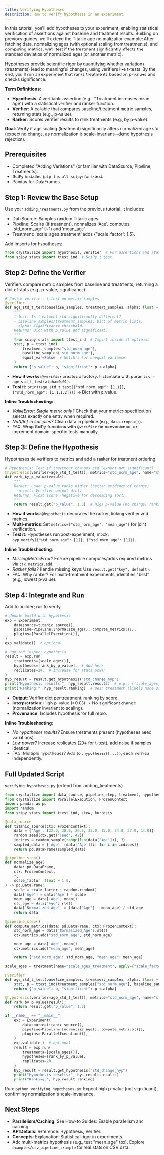 ```yaml
---
title: Verifying Hypotheses
description: How to verify hypotheses in an experiment.
---
```


In this tutorial, you'll add hypotheses to your experiment, enabling statistical verification of assertions against baseline and treatment results. Building on previous guides, we'll extend the Titanic age normalization example: After fetching data, normalizing ages (with optional scaling from treatments), and computing metrics, we'll test if the treatment significantly affects the standard deviation of normalized ages (or another metric).

Hypotheses provide scientific rigor by quantifying whether variations (treatments) lead to meaningful changes, using verifiers like t-tests. By the end, you'll run an experiment that ranks treatments based on p-values and checks significance.

**Term Definitions**:

- **Hypothesis**: A verifiable assertion (e.g., "Treatment increases mean age") with a statistical verifier and ranker function.
- **Verifier**: A callable that compares baseline/treatment metric samples, returning stats (e.g., p-value).
- **Ranker**: Scores verifier results to rank treatments (e.g., by p-value).

**Goal**: Verify if age scaling (treatment) significantly alters normalized age std (expect no change, as normalization is scale-invariant—demo hypothesis rejection).

## Prerequisites

- Completed "Adding Variations" (or familiar with DataSource, Pipeline, Treatments).
- SciPy installed (`pip install scipy`) for t-test.
- Pandas for DataFrames.

## Step 1: Review the Base Setup

Use your `adding_treatments.py` from the previous tutorial. It includes:

- DataSource: Samples random Titanic ages.
- Pipeline: Scales (if treatment), normalizes 'Age', computes 'std_norm_age' (~1) and 'mean_age'.
- Treatment: 'scale_ages_treatment' adds {"scale_factor": 1.5}.

Add imports for hypotheses:

```python
from crystallize import hypothesis, verifier  # For assertions and stats wrappers
from scipy.stats import ttest_ind  # SciPy t-test
```

## Step 2: Define the Verifier

Verifiers compare metric samples from baseline and treatments, returning a dict of stats (e.g., p-value, significance).

```python
# Custom verifier: t-test on metric samples
@verifier
def age_std_t_test(baseline_samples, treatment_samples, alpha: float = 0.05):
    """
    t-test: Is treatment std significantly different?
    - baseline_samples/treatment_samples: Dict of metric lists.
    - alpha: Significance threshold.
    Returns: Dict with p_value and significant.
    """
    from scipy.stats import ttest_ind  # Import inside if optional
    stat, p = ttest_ind(
        treatment_samples["std_norm_age"],
        baseline_samples["std_norm_age"],
        equal_var=False  # Welch's for unequal variance
    )
    return {"p_value": p, "significant": p < alpha}
```

- **How it works**: `@verifier` creates a factory. Instantiate with params: `v = age_std_t_test(alpha=0.01)`.
- **Test it**: `print(age_std_t_test({"std_norm_age": [1,1]}, {"std_norm_age": [1.1,1.2]}))` → Dict with p_value.

**Inline Troubleshooting**:

- _ValueError: Single metric only?_ Check that your metrics specification selects exactly one entry when required.
- _NaN/Inf in samples?_ Clean data in pipeline (e.g., `data.dropna()`).
- FAQ: Wrap SciPy functions with `@verifier` for convenience, or implement domain-specific tests manually.

## Step 3: Define the Hypothesis

Hypotheses tie verifiers to metrics and add a ranker for treatment ordering.

```python
# Hypothesis: Test if treatment changes std (expect not significant)
@hypothesis(verifier=age_std_t_test(), metrics="std_norm_age", name="std_change_hyp")
def rank_by_p_value(result):
    """
    Ranker: Lower p-value ranks higher (better evidence of change).
    - result: Verifier output dict.
    Returns: Float score (negative for descending sort).
    """
    return result.get("p_value", 1.0)  # High p-value (no change) ranks low
```

- **How it works**: `@hypothesis` decorates the ranker, linking verifier and metrics.
- **Multi-metrics**: Set `metrics=["std_norm_age", "mean_age"]` for joint verification.
- **Test it**: Hypotheses run post-experiment; mock: `hyp.verify({"std_norm_age": [1]}, {"std_norm_age": [1]})`.

**Inline Troubleshooting**:

- _MissingMetricError?_ Ensure pipeline computes/adds required metrics via `ctx.metrics.add`.
- _Ranker fails?_ Handle missing keys: Use `result.get("key", default)`.
- FAQ: Why ranker? For multi-treatment experiments, identifies "best" (e.g., lowest p-value).

## Step 4: Integrate and Run

Add to builder; run to verify.

```python
# Update build with hypothesis
exp = Experiment(
    datasource=titanic_source(),
    pipeline=Pipeline([normalize_age(), compute_metrics()]),
    plugins=[ParallelExecution()],
)
exp.validate()  # optional

# Run and inspect hypothesis
result = exp.run(
    treatments=[scale_ages()],
    hypotheses=[rank_by_p_value],  # Add here
    replicates=20,  # Increase for stats power
)
hyp_result = result.get_hypothesis("std_change_hyp")
print("Hypothesis results:", hyp_result.results)  # e.g., {'scale_ages_treatment': {'p_value': ~1, 'significant': False}}
print("Ranking:", hyp_result.ranking)  # Best treatment (likely none significant)
```

- **Output**: Verifier dict per treatment; ranking by score.
- **Interpretation**: High p-value (>0.05) → No significant change (normalization invariant to scaling).
- **Provenance**: Includes hypothesis for full repro.

**Inline Troubleshooting**:

- _No hypotheses results?_ Ensure treatments present (hypotheses need variations).
- _Low power?_ Increase replicates (20+ for t-test); add noise if samples identical.
- FAQ: Multiple hypotheses? Add to `.hypotheses([...])`; each verifies independently.

## Full Updated Script

`verifying_hypotheses.py` (extend from adding_treatments):

```python
from crystallize import data_source, pipeline_step, treatment, hypothesis, verifier
from crystallize import ParallelExecution, FrozenContext
import pandas as pd
import random
from scipy.stats import ttest_ind, skew, kurtosis

@data_source
def titanic_source(ctx: FrozenContext):
    data = {'Age': [22.0, 38.0, 26.0, 35.0, 35.0, 54.0, 27.0, 14.0]}
    random.seed(ctx.get("seed", 42))
    indices = random.sample(range(len(data['Age'])), 3)
    sampled_data = {'Age': [data['Age'][i] for i in indices]}
    return pd.DataFrame(sampled_data)

@pipeline_step()
def normalize_age(
    data: pd.DataFrame,
    ctx: FrozenContext,
    *,
    scale_factor: float = 1.0,
) -> pd.DataFrame:
    scale = scale_factor + random.random()
    data['Age'] = data['Age'] * scale
    mean_age = data['Age'].mean()
    std_age = data['Age'].std()
    data['Normalized_Age'] = (data['Age'] - mean_age) / std_age
    return data

@pipeline_step()
def compute_metrics(data: pd.DataFrame, ctx: FrozenContext):
    std_norm_age = data['Normalized_Age'].std()
    ctx.metrics.add("std_norm_age", std_norm_age)

    mean_age = data['Age'].mean()
    ctx.metrics.add("mean_age", mean_age)

    return {"std_norm_age": std_norm_age, "mean_age": mean_age}

scale_ages = treatment(name="scale_ages_treatment", apply={"scale_factor": 1.5})

@verifier
def age_std_t_test(baseline_samples, treatment_samples, alpha: float = 0.05):
    stat, p = ttest_ind(treatment_samples["std_norm_age"], baseline_samples["std_norm_age"], equal_var=False)
    return {"p_value": p, "significant": p < alpha}

@hypothesis(verifier=age_std_t_test(), metrics="std_norm_age", name="std_change_hyp")
def rank_by_p_value(result):
    return result.get("p_value", 1.0)

if __name__ == "__main__":
    exp = Experiment(
        datasource=titanic_source(),
        pipeline=Pipeline([normalize_age(), compute_metrics()]),
        plugins=[ParallelExecution()],
    )
    exp.validate()  # optional
    result = exp.run(
        treatments=[scale_ages()],
        hypotheses=[rank_by_p_value],
        replicates=20,
    )
    hyp_result = result.get_hypothesis("std_change_hyp")
    print("Hypothesis results:", hyp_result.results)
    print("Ranking:", hyp_result.ranking)
```

Run: `python verifying_hypotheses.py`. Expect high p-value (not significant), confirming normalization's scale-invariance.

## Next Steps

- **Parallelism/Caching**: See How-to Guides: Enable parallelism and caching.
- **API Details**: Reference: Hypothesis, Verifier.
- **Concepts**: Explanation: Statistical rigor in experiments.
- Add multi-metrics hypothesis (e.g., test "mean_age" too). Explore `examples/csv_pipeline_example` for real stats on CSV data.
